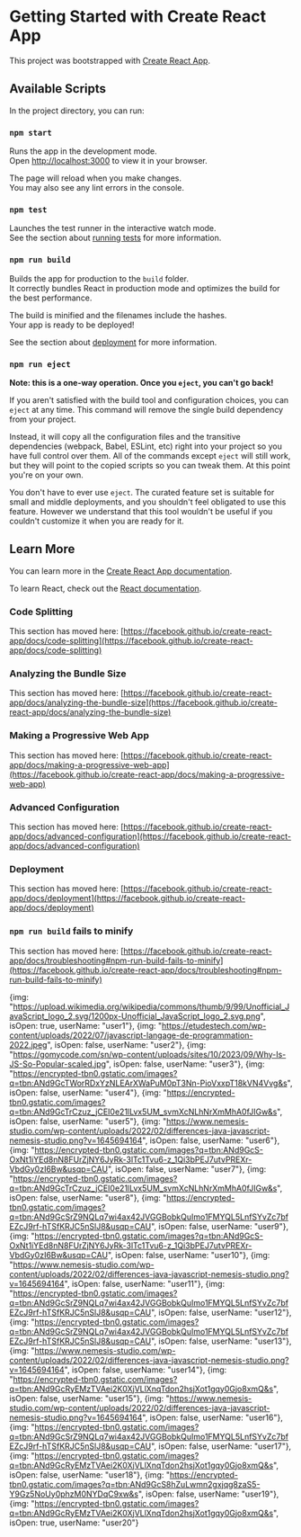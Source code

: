 # Getting Started with Create React App

This project was bootstrapped with [Create React App](https://github.com/facebook/create-react-app).

## Available Scripts

In the project directory, you can run:

### `npm start`

Runs the app in the development mode.\
Open [http://localhost:3000](http://localhost:3000) to view it in your browser.

The page will reload when you make changes.\
You may also see any lint errors in the console.

### `npm test`

Launches the test runner in the interactive watch mode.\
See the section about [running tests](https://facebook.github.io/create-react-app/docs/running-tests) for more information.

### `npm run build`

Builds the app for production to the `build` folder.\
It correctly bundles React in production mode and optimizes the build for the best performance.

The build is minified and the filenames include the hashes.\
Your app is ready to be deployed!

See the section about [deployment](https://facebook.github.io/create-react-app/docs/deployment) for more information.

### `npm run eject`

**Note: this is a one-way operation. Once you `eject`, you can't go back!**

If you aren't satisfied with the build tool and configuration choices, you can `eject` at any time. This command will remove the single build dependency from your project.

Instead, it will copy all the configuration files and the transitive dependencies (webpack, Babel, ESLint, etc) right into your project so you have full control over them. All of the commands except `eject` will still work, but they will point to the copied scripts so you can tweak them. At this point you're on your own.

You don't have to ever use `eject`. The curated feature set is suitable for small and middle deployments, and you shouldn't feel obligated to use this feature. However we understand that this tool wouldn't be useful if you couldn't customize it when you are ready for it.

## Learn More

You can learn more in the [Create React App documentation](https://facebook.github.io/create-react-app/docs/getting-started).

To learn React, check out the [React documentation](https://reactjs.org/).

### Code Splitting

This section has moved here: [https://facebook.github.io/create-react-app/docs/code-splitting](https://facebook.github.io/create-react-app/docs/code-splitting)

### Analyzing the Bundle Size

This section has moved here: [https://facebook.github.io/create-react-app/docs/analyzing-the-bundle-size](https://facebook.github.io/create-react-app/docs/analyzing-the-bundle-size)

### Making a Progressive Web App

This section has moved here: [https://facebook.github.io/create-react-app/docs/making-a-progressive-web-app](https://facebook.github.io/create-react-app/docs/making-a-progressive-web-app)

### Advanced Configuration

This section has moved here: [https://facebook.github.io/create-react-app/docs/advanced-configuration](https://facebook.github.io/create-react-app/docs/advanced-configuration)

### Deployment

This section has moved here: [https://facebook.github.io/create-react-app/docs/deployment](https://facebook.github.io/create-react-app/docs/deployment)

### `npm run build` fails to minify

This section has moved here: [https://facebook.github.io/create-react-app/docs/troubleshooting#npm-run-build-fails-to-minify](https://facebook.github.io/create-react-app/docs/troubleshooting#npm-run-build-fails-to-minify)


{img: "https://upload.wikimedia.org/wikipedia/commons/thumb/9/99/Unofficial_JavaScript_logo_2.svg/1200px-Unofficial_JavaScript_logo_2.svg.png", isOpen: true, userName: "user1"},
{img: "https://etudestech.com/wp-content/uploads/2022/07/javascript-langage-de-programmation-2022.jpeg", isOpen: false, userName: "user2"},
{img: "https://gomycode.com/sn/wp-content/uploads/sites/10/2023/09/Why-Is-JS-So-Popular-scaled.jpg", isOpen: false, userName: "user3"},
{img: "https://encrypted-tbn0.gstatic.com/images?q=tbn:ANd9GcTWorRDxYzNLEArXWaPuM0pT3Nn-PioVxxpT18kVN4Vvg&s", isOpen: false, userName: "user4"},
{img: "https://encrypted-tbn0.gstatic.com/images?q=tbn:ANd9GcTrCzuz_jCEI0e21lLvx5UM_svmXcNLhNrXmMhA0fJIGw&s", isOpen: false, userName: "user5"},
{img: "https://www.nemesis-studio.com/wp-content/uploads/2022/02/differences-java-javascript-nemesis-studio.png?v=1645694164", isOpen: false, userName: "user6"},
{img: "https://encrypted-tbn0.gstatic.com/images?q=tbn:ANd9GcS-OxNt1iYEd8nN8FUrZjNY6JyRk-3lTc1Tvu6-z_1Qi3bPEJ7utvPREXr-VbdGy0zI6Bw&usqp=CAU", isOpen: false, userName: "user7"},
{img: "https://encrypted-tbn0.gstatic.com/images?q=tbn:ANd9GcTrCzuz_jCEI0e21lLvx5UM_svmXcNLhNrXmMhA0fJIGw&s", isOpen: false, userName: "user8"},
{img: "https://encrypted-tbn0.gstatic.com/images?q=tbn:ANd9GcSrZ9NQLq7wi4ax42JVGGBobkQuImo1FMYQL5LnfSYvZc7bfEZcJ9rf-hTSfKRJC5nSlJ8&usqp=CAU", isOpen: false, userName: "user9"},
{img: "https://encrypted-tbn0.gstatic.com/images?q=tbn:ANd9GcS-OxNt1iYEd8nN8FUrZjNY6JyRk-3lTc1Tvu6-z_1Qi3bPEJ7utvPREXr-VbdGy0zI6Bw&usqp=CAU", isOpen: false, userName: "user10"},
{img: "https://www.nemesis-studio.com/wp-content/uploads/2022/02/differences-java-javascript-nemesis-studio.png?v=1645694164", isOpen: false, userName: "user11"},
{img: "https://encrypted-tbn0.gstatic.com/images?q=tbn:ANd9GcSrZ9NQLq7wi4ax42JVGGBobkQuImo1FMYQL5LnfSYvZc7bfEZcJ9rf-hTSfKRJC5nSlJ8&usqp=CAU", isOpen: false, userName: "user12"},
{img: "https://encrypted-tbn0.gstatic.com/images?q=tbn:ANd9GcSrZ9NQLq7wi4ax42JVGGBobkQuImo1FMYQL5LnfSYvZc7bfEZcJ9rf-hTSfKRJC5nSlJ8&usqp=CAU", isOpen: false, userName: "user13"},
{img: "https://www.nemesis-studio.com/wp-content/uploads/2022/02/differences-java-javascript-nemesis-studio.png?v=1645694164", isOpen: false, userName: "user14"},
{img: "https://encrypted-tbn0.gstatic.com/images?q=tbn:ANd9GcRyEMzTVAei2K0XjVLlXnqTdon2hsjXot1gqy0Gjo8xmQ&s", isOpen: false, userName: "user15"},
{img: "https://www.nemesis-studio.com/wp-content/uploads/2022/02/differences-java-javascript-nemesis-studio.png?v=1645694164", isOpen: false, userName: "user16"},
{img: "https://encrypted-tbn0.gstatic.com/images?q=tbn:ANd9GcSrZ9NQLq7wi4ax42JVGGBobkQuImo1FMYQL5LnfSYvZc7bfEZcJ9rf-hTSfKRJC5nSlJ8&usqp=CAU", isOpen: false, userName: "user17"},
{img: "https://encrypted-tbn0.gstatic.com/images?q=tbn:ANd9GcRyEMzTVAei2K0XjVLlXnqTdon2hsjXot1gqy0Gjo8xmQ&s", isOpen: false, userName: "user18"},
{img: "https://encrypted-tbn0.gstatic.com/images?q=tbn:ANd9GcS8hZuLwmn2gxjqg8zaS5-Y9Gz5NoUy0phzM0NYDqC9xw&s", isOpen: false, userName: "user19"},
{img: "https://encrypted-tbn0.gstatic.com/images?q=tbn:ANd9GcRyEMzTVAei2K0XjVLlXnqTdon2hsjXot1gqy0Gjo8xmQ&s", isOpen: true, userName: "user20"}